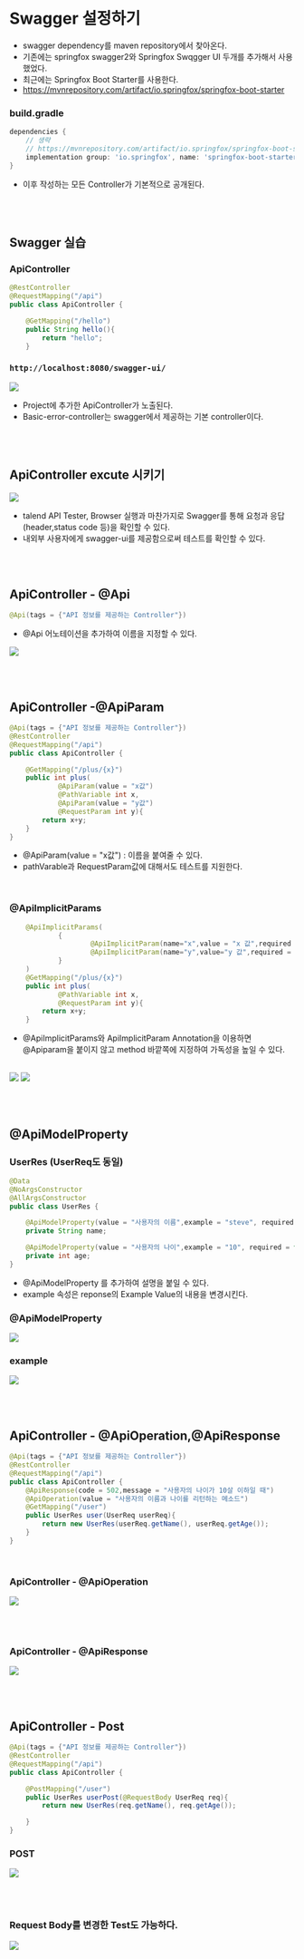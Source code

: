 # Swagger 설정하기
- swagger dependency를 maven repository에서 찾아온다.
- 기존에는 springfox swagger2와 Springfox Swqgger UI 두개를 추가해서 사용했었다.
- 최근에는 Springfox Boot Starter를 사용한다.
- https://mvnrepository.com/artifact/io.springfox/springfox-boot-starter

### build.gradle
```gradle
dependencies {
	// 생략
	// https://mvnrepository.com/artifact/io.springfox/springfox-boot-starter
	implementation group: 'io.springfox', name: 'springfox-boot-starter', version: '3.0.0'
}
```

- 이후 작성하는 모든 Controller가 기본적으로 공개된다.

<br><br>

## Swagger 실습

### ApiController
```java
@RestController
@RequestMapping("/api")
public class ApiController {

    @GetMapping("/hello")
    public String hello(){
        return "hello";
    }
```

### `http://localhost:8080/swagger-ui/`

<img src="./img/swagger_ui.PNG">

- Project에 추가한 ApiController가 노출된다.
- Basic-error-controller는 swagger에서 제공하는 기본 controller이다.

<br><br>

## ApiController excute 시키기
<img src="./img/swagger_response.PNG">

- talend API Tester, Browser 실행과 마찬가지로 Swagger를 통해 요청과 응답 (header,status code 등)을 확인할 수 있다.
- 내외부 사용자에게 swagger-ui를 제공함으로써 테스트를 확인할 수 있다.


<br><br>

## ApiController - @Api
```java
@Api(tags = {"API 정보를 제공하는 Controller"})
```
- @Api 어노테이션을 추가하여 이름을 지정할 수 있다.

<img src="./img/api_tag.PNG">

<br><br>

## ApiController -@ApiParam

```java
@Api(tags = {"API 정보를 제공하는 Controller"})
@RestController
@RequestMapping("/api")
public class ApiController {

    @GetMapping("/plus/{x}")
    public int plus(
            @ApiParam(value = "x값")
            @PathVariable int x,
            @ApiParam(value = "y값")
            @RequestParam int y){
        return x+y;
    }
}
```
- @ApiParam(value = "x값") : 이름을 붙여줄 수 있다.
- pathVarable과 RequestParam값에 대해서도 테스트를 지원한다.

<br>

### @ApiImplicitParams
```java
    @ApiImplicitParams( 
            {
                    @ApiImplicitParam(name="x",value = "x 값",required = true, dataType = "int",paramType = "path"),
                    @ApiImplicitParam(name="y",value="y 값",required = true, dataType = "int",paramType = "query")
            }
    )
    @GetMapping("/plus/{x}")
    public int plus(
            @PathVariable int x,
            @RequestParam int y){
        return x+y;
    }
```
- @ApiImplicitParams와 ApiImplicitParam Annotation을 이용하면 @Apiparam을 붙이지 않고 method 바깥쪽에 지정하여 가독성을 높일 수 있다.

<br>

<img src="./img/swagger_plus_req.PNG">
<img src="./img/swagger_plus_res.PNG">

<br><br>

## @ApiModelProperty

### UserRes (UserReq도 동일)
```java
@Data
@NoArgsConstructor
@AllArgsConstructor
public class UserRes {

    @ApiModelProperty(value = "사용자의 이름",example = "steve", required = true)
    private String name;

    @ApiModelProperty(value = "사용자의 나이",example = "10", required = true)
    private int age;
}
```
- @ApiModelProperty 를 추가하여 설명을 붙일 수 있다.
- example 속성은 reponse의 Example Value의 내용을 변경시킨다.

### @ApiModelProperty
<img src="./img/apimodelproperty_des.PNG">

### example
<img src="./img/apimodelproperty.PNG">

<br><br>

## ApiController - @ApiOperation,@ApiResponse
```java
@Api(tags = {"API 정보를 제공하는 Controller"})
@RestController
@RequestMapping("/api")
public class ApiController {
    @ApiResponse(code = 502,message = "사용자의 나이가 10살 이하일 때")
    @ApiOperation(value = "사용자의 이름과 나이를 리턴하는 메소드")
    @GetMapping("/user")
    public UserRes user(UserReq userReq){
        return new UserRes(userReq.getName(), userReq.getAge());
    }
}
```
<br>

### ApiController - @ApiOperation
<img src="./img/apioperation.PNG">

<br><br>

### ApiController - @ApiResponse
<img src="./img/ApiResponse.PNG">

<br><br>

## ApiController - Post
```java
@Api(tags = {"API 정보를 제공하는 Controller"})
@RestController
@RequestMapping("/api")
public class ApiController {

    @PostMapping("/user")
    public UserRes userPost(@RequestBody UserReq req){
        return new UserRes(req.getName(), req.getAge());

    }
}

```

### POST
<img src="./img/post_swagger.PNG">

<br><br>

### Request Body를 변경한 Test도 가능하다.
<img src="./img/post_input.PNG">
